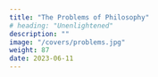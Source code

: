 ```yaml
---
title: "The Problems of Philosophy"
# heading: "Unenlightened"
description: ""
image: "/covers/problems.jpg"
weight: 87
date: 2023-06-11
---
```


